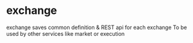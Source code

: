 # exchange

exchange saves common definition & REST api for each exchange
To be used by other services like market or execution
